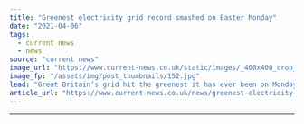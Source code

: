 ```yaml
---
title: "Greenest electricity grid record smashed on Easter Monday"
date: "2021-04-06"
tags: 
  - current news
  - news
source: "current news"
image_url: "https://www.current-news.co.uk/static/images/_400x400_crop_center-center/COP-control-room-Credit-National-Grid-ESO.jpg"
image_fp: "/assets/img/post_thumbnails/152.jpg"
lead: "​Great Britain’s grid hit the greenest it has ever been on Monday 5 April at 1pm, with carbon intensity dropping to 39gCO2/kWh."
article_url: "https://www.current-news.co.uk/news/greenest-electricity-grid-record-smashed-on-easter-monday?utm_source=rss-feeds&utm_medium=rss&utm_campaign=rss"
---
```


---
